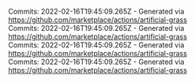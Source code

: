 Commits: 2022-02-16T19:45:09.265Z - Generated via https://github.com/marketplace/actions/artificial-grass
<br>
Commits: 2022-02-16T19:45:09.265Z - Generated via https://github.com/marketplace/actions/artificial-grass
<br>
Commits: 2022-02-16T19:45:09.265Z - Generated via https://github.com/marketplace/actions/artificial-grass
<br>
Commits: 2022-02-16T19:45:09.265Z - Generated via https://github.com/marketplace/actions/artificial-grass
<br>
